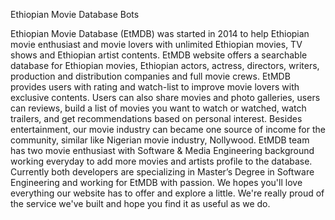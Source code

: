Ethiopian Movie Database Bots

Ethiopian Movie Database (EtMDB) was started in 2014 to help Ethiopian movie enthusiast and movie lovers with unlimited Ethiopian movies, TV shows and Ethiopian artist contents. EtMDB website offers a searchable database for Ethiopian movies, Ethiopian actors, actress, directors, writers, production and distribution companies and full movie crews. EtMDB provides users with rating and watch-list to improve movie lovers with exclusive contents. Users can also share movies and photo galleries, users can reviews, build a list of movies you want to watch or watched, watch trailers, and get recommendations based on personal interest. Besides entertainment, our movie industry can became one source of income for the community, similar like Nigerian movie industry, Nollywood. EtMDB team has two movie enthusiast with Software & Media Engineering background working everyday to add more movies and artists profile to the database. Currently both developers are specializing in Master’s Degree in Software Engineering and working for EtMDB with passion. We hopes you'll love everything our website has to offer and explore a little. We're really proud of the service we've built and hope you find it as useful as we do.
